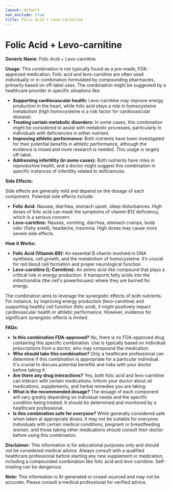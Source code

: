 ```yaml
---
layout: default
nav_exclude: true
title: Folic Acid + Levo-carnitine
---
```


# Folic Acid + Levo-carnitine

**Generic Name:** Folic Acid + Levo-carnitine

**Usage:**  This combination is not typically found as a pre-made, FDA-approved medication.  Folic acid and levo-carnitine are often used individually or in combination formulated by compounding pharmacies,  primarily based on off-label uses. The combination might be suggested by a healthcare provider in specific situations like:

* **Supporting cardiovascular health:** Levo-carnitine may improve energy production in the heart, while folic acid plays a role in homocysteine metabolism (high homocysteine is a risk factor for cardiovascular disease).
* **Treating certain metabolic disorders:**  In some cases, this combination might be considered to assist with metabolic processes, particularly in individuals with deficiencies in either nutrient.
* **Improving athletic performance:**  Both nutrients have been investigated for their potential benefits in athletic performance, although the evidence is mixed and more research is needed.  This usage is largely off-label.
* **Addressing infertility (in some cases):**  Both nutrients have roles in reproductive health, and a doctor might suggest this combination in specific instances of infertility related to deficiencies.


**Side Effects:**

Side effects are generally mild and depend on the dosage of each component.  Potential side effects include:

* **Folic Acid:** Nausea, diarrhea, stomach upset, sleep disturbances.  High doses of folic acid can mask the symptoms of vitamin B12 deficiency, which is a serious concern.
* **Levo-carnitine:** Nausea, vomiting, diarrhea, stomach cramps, body odor (fishy smell), headache, insomnia.  High doses may cause more severe side effects.


**How it Works:**

* **Folic Acid (Vitamin B9):**  An essential B vitamin involved in DNA synthesis, cell growth, and the metabolism of homocysteine. It’s crucial for red blood cell formation and proper neurological function.
* **Levo-carnitine (L-Carnitine):** An amino acid-like compound that plays a critical role in energy production. It transports fatty acids into the mitochondria (the cell's powerhouses) where they are burned for energy.

The combination aims to leverage the synergistic effects of both nutrients. For instance, by improving energy production (levo-carnitine) and supporting healthy cell function (folic acid), it might positively impact cardiovascular health or athletic performance.  However, evidence for significant synergistic effects is limited.


**FAQs:**

* **Is this combination FDA-approved?**  No, there is no FDA-approved drug containing this specific combination. Use is typically based on individual prescriptions from a doctor, who may compound the medication.
* **Who should take this combination?**  Only a healthcare professional can determine if this combination is appropriate for a particular individual. It's crucial to discuss potential benefits and risks with your doctor before taking it.
* **Are there any drug interactions?**  Yes, both folic acid and levo-carnitine can interact with certain medications.  Inform your doctor about all medications, supplements, and herbal remedies you are taking.
* **What is the recommended dosage?** The dosage of each component will vary greatly depending on individual needs and the specific condition being treated. It should be determined and monitored by a healthcare professional.
* **Is this combination safe for everyone?**  While generally considered safe when taken at appropriate doses, it may not be suitable for everyone. Individuals with certain medical conditions, pregnant or breastfeeding women, and those taking other medications should consult their doctor before using this combination.


**Disclaimer:** This information is for educational purposes only and should not be considered medical advice. Always consult with a qualified healthcare professional before starting any new supplement or medication, including a compounded combination like folic acid and levo-carnitine.  Self-treating can be dangerous.


**Note:** This information is AI-generated or crowd-sourced and may not be accurate. Please consult a medical professional for verified advice.